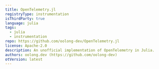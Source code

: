 ```yaml
---
title: OpenTelemetry.jl
registryType: instrumentation
isThirdParty: true
language: julia
tags:
  - julia
  - instrumentation
repo: https://github.com/oolong-dev/OpenTelemetry.jl
license: Apache-2.0
description: An unofficial implementation of OpenTelemetry in Julia.
authors: oolong.dev (https://github.com/oolong-dev)
otVersion: latest
---
```

